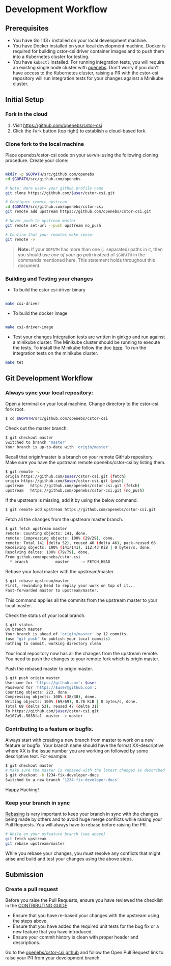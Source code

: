 
# Development Workflow

## Prerequisites

* You have Go 1.13+ installed on your local development machine.
* You have Docker installed on your local development machine. Docker is required for building cstor-csi driver container images and to push them into a Kubernetes cluster for testing.
* You have `kubectl` installed. For running integration tests, you will require an existing single node cluster with [openebs](https://blog.openebs.io/how-to-install-openebs-with-kubernetes-using-minikube-2ed488dff1c2). Don't worry if you don't have access to the Kubernetes cluster, raising a PR with the cstor-csi repository will run integration tests for your changes against a Minikube cluster.

## Initial Setup

### Fork in the cloud

1. Visit https://github.com/openebs/cstor-csi
2. Click the `Fork` button (top right) to establish a cloud-based fork.

### Clone fork to the local machine

Place openebs/cstor-csi code on your `GOPATH` using the following cloning procedure.
Create your clone:

```sh

mkdir -p $GOPATH/src/github.com/openebs
cd $GOPATH/src/github.com/openebs

# Note: Here user= your github profile name
git clone https://github.com/$user/cstor-csi.git

# Configure remote upstream
cd $GOPATH/src/github.com/openebs/cstor-csi
git remote add upstream https://github.com/openebs/cstor-csi.git

# Never push to upstream master
git remote set-url --push upstream no_push

# Confirm that your remotes make sense:
git remote -v
```
> **Note:** If your `GOPATH` has more than one (`:` separated) paths in it, then you should use *one of your go path* instead of `$GOPATH` in the commands mentioned here. This statement holds throughout this document.

### Building and Testing your changes

* To build the cstor csi-driver binary
```sh

make csi-driver
```

* To build the docker image

```sh

make csi-driver-image
```

* Test your changes
Integration tests are written in ginkgo and run against a minikube cluster. The Minikube cluster should be running to execute the tests. To install the Minikube follow the doc [here](https://kubernetes.io/docs/tasks/tools/install-minikube/).
To run the integration tests on the minikube cluster.
```sh
make tet
```

## Git Development Workflow

### Always sync your local repository:
Open a terminal on your local machine. Change directory to the cstor-csi fork root.

```sh
$ cd $GOPATH/src/github.com/openebs/cstor-csi
```

 Check out the master branch.

 ```sh
 $ git checkout master
 Switched to branch 'master'
 Your branch is up-to-date with 'origin/master'.
 ```

 Recall that origin/master is a branch on your remote GitHub repository.
 Make sure you have the upstream remote openebs/cstor-csi by listing them.

 ```sh
 $ git remote -v
 origin	https://github.com/$user/cstor-csi.git (fetch)
 origin	https://github.com/$user/cstor-csi.git (push)
 upstream	https://github.com/openebs/cstor-csi.git (fetch)
 upstream	https://github.com/openebs/cstor-csi.git (no_push)
 ```

 If the upstream is missing, add it by using the below command.

 ```sh
 $ git remote add upstream https://github.com/openebs/cstor-csi.git
 ```
 Fetch all the changes from the upstream master branch.

 ```sh
 $ git fetch upstream master
 remote: Counting objects: 141, done.
 remote: Compressing objects: 100% (29/29), done.
 remote: Total 141 (delta 52), reused 46 (delta 46), pack-reused 66
 Receiving objects: 100% (141/141), 112.43 KiB | 0 bytes/s, done.
 Resolving deltas: 100% (79/79), done.
 From github.com:openebs/cstor-csi
   * branch            master     -> FETCH_HEAD
 ```

 Rebase your local master with the upstream/master.

 ```sh
 $ git rebase upstream/master
 First, rewinding head to replay your work on top of it...
 Fast-forwarded master to upstream/master.
 ```
 This command applies all the commits from the upstream master to your local master.

 Check the status of your local branch.

 ```sh
 $ git status
 On branch master
 Your branch is ahead of 'origin/master' by 12 commits.
 (use "git push" to publish your local commits)
 nothing to commit, working directory clean
 ```
 Your local repository now has all the changes from the upstream remote. You need to push the changes to your remote fork which is origin master.

 Push the rebased master to origin master.

 ```sh
 $ git push origin master
 Username for 'https://github.com': $user
 Password for 'https://$user@github.com':
 Counting objects: 223, done.
 Compressing objects: 100% (38/38), done.
 Writing objects: 100% (69/69), 8.76 KiB | 0 bytes/s, done.
 Total 69 (delta 53), reused 47 (delta 31)
 To https://github.com/$user/cstor-csi.git
 8e107a9..5035fa1  master -> master
 ```

### Contributing to a feature or bugfix.

Always start with creating a new branch from master to work on a new feature or bugfix. Your branch name should have the format XX-descriptive where XX is the issue number you are working on followed by some descriptive text. For example:

 ```sh
 $ git checkout master
 # Make sure the master is rebased with the latest changes as described in the previous step.
 $ git checkout -b 1234-fix-developer-docs
 Switched to a new branch '1234-fix-developer-docs'
 ```
Happy Hacking!

### Keep your branch in sync

[Rebasing](https://git-scm.com/docs/git-rebase) is very important to keep your branch in sync with the changes being made by others and to avoid huge merge conflicts while raising your Pull Requests. You will always have to rebase before raising the PR.

```sh
# While on your myfeature branch (see above)
git fetch upstream
git rebase upstream/master
```

While you rebase your changes, you must resolve any conflicts that might arise and build and test your changes using the above steps.

## Submission

### Create a pull request

Before you raise the Pull Requests, ensure you have reviewed the checklist in the [CONTRIBUTING GUIDE](../CONTRIBUTING.md)
- Ensure that you have re-based your changes with the upstream using the steps above.
- Ensure that you have added the required unit tests for the bug fix or a new feature that you have introduced.
- Ensure your commit history is clean with proper header and descriptions.

Go to the [openebs/cstor-csi github](https://github.com/openebs/cstor-csi) and follow the Open Pull Request link to raise your PR from your development branch.

